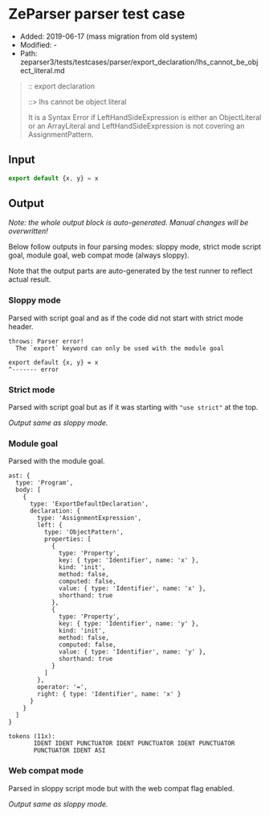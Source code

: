 # ZeParser parser test case

- Added: 2019-06-17 (mass migration from old system)
- Modified: -
- Path: zeparser3/tests/testcases/parser/export_declaration/lhs_cannot_be_object_literal.md

> :: export declaration
>
> ::> lhs cannot be object literal
>
> It is a Syntax Error if LeftHandSideExpression is either an ObjectLiteral or an ArrayLiteral and LeftHandSideExpression is not covering an AssignmentPattern.

## Input

`````js
export default {x, y} = x
`````

## Output

_Note: the whole output block is auto-generated. Manual changes will be overwritten!_

Below follow outputs in four parsing modes: sloppy mode, strict mode script goal, module goal, web compat mode (always sloppy).

Note that the output parts are auto-generated by the test runner to reflect actual result.

### Sloppy mode

Parsed with script goal and as if the code did not start with strict mode header.

`````
throws: Parser error!
  The `export` keyword can only be used with the module goal

export default {x, y} = x
^------- error
`````

### Strict mode

Parsed with script goal but as if it was starting with `"use strict"` at the top.

_Output same as sloppy mode._

### Module goal

Parsed with the module goal.

`````
ast: {
  type: 'Program',
  body: [
    {
      type: 'ExportDefaultDeclaration',
      declaration: {
        type: 'AssignmentExpression',
        left: {
          type: 'ObjectPattern',
          properties: [
            {
              type: 'Property',
              key: { type: 'Identifier', name: 'x' },
              kind: 'init',
              method: false,
              computed: false,
              value: { type: 'Identifier', name: 'x' },
              shorthand: true
            },
            {
              type: 'Property',
              key: { type: 'Identifier', name: 'y' },
              kind: 'init',
              method: false,
              computed: false,
              value: { type: 'Identifier', name: 'y' },
              shorthand: true
            }
          ]
        },
        operator: '=',
        right: { type: 'Identifier', name: 'x' }
      }
    }
  ]
}

tokens (11x):
       IDENT IDENT PUNCTUATOR IDENT PUNCTUATOR IDENT PUNCTUATOR
       PUNCTUATOR IDENT ASI
`````


### Web compat mode

Parsed in sloppy script mode but with the web compat flag enabled.

_Output same as sloppy mode._
